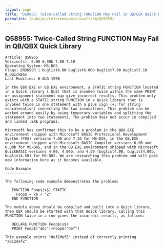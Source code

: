 ```yaml
---
layout: page
title: "Q58955: Twice-Called String FUNCTION May Fail in QB/QBX Quick Library"
permalink: /pubs/pc/reference/microsoft/kb/Q58955/
---
```


## Q58955: Twice-Called String FUNCTION May Fail in QB/QBX Quick Library

	Article: Q58955
	Version(s): 6.00 6.00b 7.00 7.10
	Operating System: MS-DOS
	Flags: ENDUSER | buglist6.00 buglist6.00b buglist7.00 buglist7.10 B_QuickBas
	Last Modified: 6-AUG-1990
	
	In the QBX.EXE or QB.EXE environment, a STATIC string FUNCTION located
	in a Quick library (.QLB) that is invoked twice within the same PRINT
	or assignment statement may give incorrect results. This problem only
	exists with a STATIC string FUNCTION in a Quick library that is
	invoked twice in one statement with a plus sign (+, for string
	concatenation) connecting the two invocations. This problem can be
	worked around easily by using temporary variables and splitting the
	statement into two statements. The problem does not occur in compiled
	and linked .EXE programs.
	
	Microsoft has confirmed this to be a problem in the QBX.EXE
	environment shipped with Microsoft BASIC Professional Development
	System (PDS) versions 7.00 and 7.10 for MS-DOS, in the QB.EXE
	environment shipped with Microsoft BASIC Compiler versions 6.00 and
	6.00b for MS-DOS, and in the QB.EXE environment shipped with Microsoft
	QuickBASIC versions 4.00, 4.00b, and 4.50 (buglist4.00, buglist4.00b,
	buglist4.50) for MS-DOS. We are researching this problem and will post
	new information here as it becomes available.
	
	Code Example
	------------
	
	The following code example demonstrates the problem:
	
	   FUNCTION Foop$(x$) STATIC
	     Foop$ = x$ + "Z"
	   END FUNCTION
	
	The module above should be compiled and built into a Quick library,
	then QBX should be started with that Quick library. Calling this
	FUNCTION twice in a row gives the incorrect results, as follows:
	
	   DECLARE FUNCTION Foop$(x$)
	   PRINT Foop$("abc")+Foop$("def")
	
	This example prints "defZdefZ" instead of correctly printing
	"abcZdefZ".
